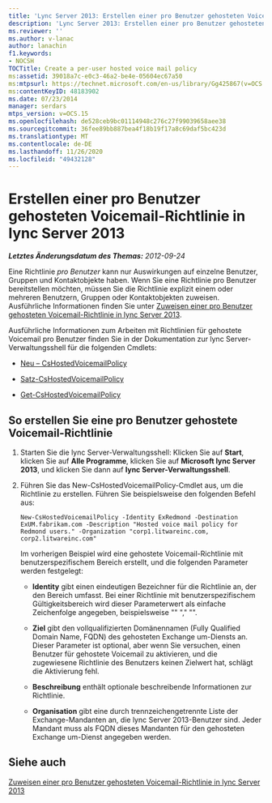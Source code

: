 ```yaml
---
title: 'Lync Server 2013: Erstellen einer pro Benutzer gehosteten Voicemail-Richtlinie'
description: 'Lync Server 2013: Erstellen einer pro Benutzer gehosteten Voicemail-Richtlinie'
ms.reviewer: ''
ms.author: v-lanac
author: lanachin
f1.keywords:
- NOCSH
TOCTitle: Create a per-user hosted voice mail policy
ms:assetid: 39018a7c-e0c3-46a2-be4e-05604ec67a50
ms:mtpsurl: https://technet.microsoft.com/en-us/library/Gg425867(v=OCS.15)
ms:contentKeyID: 48183902
ms.date: 07/23/2014
manager: serdars
mtps_version: v=OCS.15
ms.openlocfilehash: de528ceb9bc01114948c276c27f99039658aee38
ms.sourcegitcommit: 36fee89bb887bea4f18b19f17a8c69daf5bc423d
ms.translationtype: MT
ms.contentlocale: de-DE
ms.lasthandoff: 11/26/2020
ms.locfileid: "49432128"
---
```

# <a name="create-a-per-user-hosted-voice-mail-policy-in-lync-server-2013"></a>Erstellen einer pro Benutzer gehosteten Voicemail-Richtlinie in lync Server 2013

<div data-xmlns="http://www.w3.org/1999/xhtml">

<div class="topic" data-xmlns="http://www.w3.org/1999/xhtml" data-msxsl="urn:schemas-microsoft-com:xslt" data-cs="https://msdn.microsoft.com/">

<div data-asp="https://msdn2.microsoft.com/asp">



</div>

<div id="mainSection">

<div id="mainBody">

<span> </span>

_**Letztes Änderungsdatum des Themas:** 2012-09-24_

Eine Richtlinie *pro Benutzer* kann nur Auswirkungen auf einzelne Benutzer, Gruppen und Kontaktobjekte haben. Wenn Sie eine Richtlinie pro Benutzer bereitstellen möchten, müssen Sie die Richtlinie explizit einem oder mehreren Benutzern, Gruppen oder Kontaktobjekten zuweisen. Ausführliche Informationen finden Sie unter [Zuweisen einer pro Benutzer gehosteten Voicemail-Richtlinie in lync Server 2013](lync-server-2013-assign-a-per-user-hosted-voice-mail-policy.md).

Ausführliche Informationen zum Arbeiten mit Richtlinien für gehostete Voicemail pro Benutzer finden Sie in der Dokumentation zur lync Server-Verwaltungsshell für die folgenden Cmdlets:

  - [Neu – CsHostedVoicemailPolicy](https://docs.microsoft.com/powershell/module/skype/New-CsHostedVoicemailPolicy)

  - [Satz-CsHostedVoicemailPolicy](https://docs.microsoft.com/powershell/module/skype/Set-CsHostedVoicemailPolicy)

  - [Get-CsHostedVoicemailPolicy](https://docs.microsoft.com/powershell/module/skype/Get-CsHostedVoicemailPolicy)

<div>

## <a name="to-create-a-per-user-hosted-voice-mail-policy"></a>So erstellen Sie eine pro Benutzer gehostete Voicemail-Richtlinie

1.  Starten Sie die lync Server-Verwaltungsshell: Klicken Sie auf **Start**, klicken Sie auf **Alle Programme**, klicken Sie auf **Microsoft lync Server 2013**, und klicken Sie dann auf **lync Server-Verwaltungsshell**.

2.  Führen Sie das New-CsHostedVoicemailPolicy-Cmdlet aus, um die Richtlinie zu erstellen. Führen Sie beispielsweise den folgenden Befehl aus:
    
        New-CsHostedVoicemailPolicy -Identity ExRedmond -Destination ExUM.fabrikam.com -Description "Hosted voice mail policy for Redmond users." -Organization "corp1.litwareinc.com, corp2.litwareinc.com"
    
    Im vorherigen Beispiel wird eine gehostete Voicemail-Richtlinie mit benutzerspezifischem Bereich erstellt, und die folgenden Parameter werden festgelegt:
    
      - **Identity** gibt einen eindeutigen Bezeichner für die Richtlinie an, der den Bereich umfasst. Bei einer Richtlinie mit benutzerspezifischem Gültigkeitsbereich wird dieser Parameterwert als einfache Zeichenfolge angegeben, beispielsweise "" "," "".
    
      - **Ziel** gibt den vollqualifizierten Domänennamen (Fully Qualified Domain Name, FQDN) des gehosteten Exchange um-Diensts an. Dieser Parameter ist optional, aber wenn Sie versuchen, einen Benutzer für gehostete Voicemail zu aktivieren, und die zugewiesene Richtlinie des Benutzers keinen Zielwert hat, schlägt die Aktivierung fehl.
    
      - **Beschreibung** enthält optionale beschreibende Informationen zur Richtlinie.
    
      - **Organisation** gibt eine durch trennzeichengetrennte Liste der Exchange-Mandanten an, die lync Server 2013-Benutzer sind. Jeder Mandant muss als FQDN dieses Mandanten für den gehosteten Exchange um-Dienst angegeben werden.

</div>

<div>

## <a name="see-also"></a>Siehe auch


[Zuweisen einer pro Benutzer gehosteten Voicemail-Richtlinie in lync Server 2013](lync-server-2013-assign-a-per-user-hosted-voice-mail-policy.md)  
  

</div>

</div>

<span> </span>

</div>

</div>

</div>

